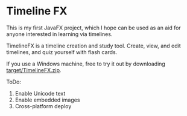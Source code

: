 # Timeline FX

This is my first JavaFX project, which I hope can be used as an aid for anyone interested in learning via timelines.

TimelineFX is a timeline creation and study tool. Create, view, and edit timelines, and quiz yourself with flash cards.

If you use a Windows machine, free to try it out by downloading [target/TimelineFX.zip](/target/TimelineFX.zip).

ToDo:

1. Enable Unicode text
2. Enable embedded images
3. Cross-platform deploy